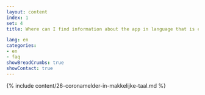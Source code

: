 ```yaml
---
layout: content
index: 1
set: 4
title: Where can I find information about the app in language that is easy to understand?

lang: en
categories:
- en
- faq
showBreadCrumbs: true
showContact: true
---
```

{% include content/26-coronamelder-in-makkelijke-taal.md %}
